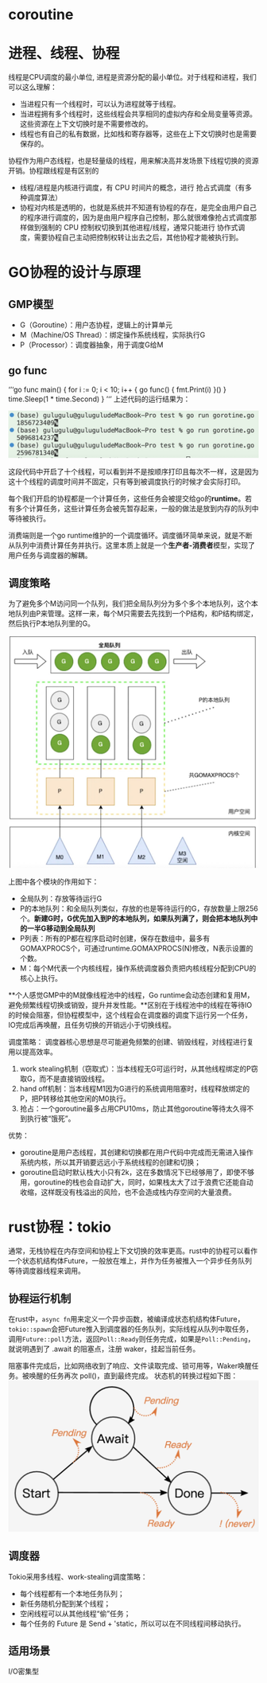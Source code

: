 # coroutine

# 进程、线程、协程
线程是CPU调度的最小单位, 进程是资源分配的最小单位。对于线程和进程，我们可以这么理解：

* 当进程只有一个线程时，可以认为进程就等于线程。
* 当进程拥有多个线程时，这些线程会共享相同的虚拟内存和全局变量等资源。这些资源在上下文切换时是不需要修改的。
* 线程也有自己的私有数据，比如栈和寄存器等，这些在上下文切换时也是需要保存的。

协程作为用户态线程，也是轻量级的线程，用来解决高并发场景下线程切换的资源开销。协程跟线程是有区别的

* 线程/进程是内核进行调度，有 CPU 时间片的概念，进行 抢占式调度（有多种调度算法）
* 协程对内核是透明的，也就是系统并不知道有协程的存在，是完全由用户自己的程序进行调度的，因为是由用户程序自己控制，那么就很难像抢占式调度那样做到强制的 CPU 控制权切换到其他进程/线程，通常只能进行 协作式调度，需要协程自己主动把控制权转让出去之后，其他协程才能被执行到。


# GO协程的设计与原理

## GMP模型

* G（Goroutine）：用户态协程，逻辑上的计算单元
* M（Machine/OS Thread）：绑定操作系统线程，实际执行G
* P（Processor）：调度器抽象，用于调度G给M

## go func
‘’‘go
func main() {
    for i := 0; i < 10; i++ {
        go func() {
            fmt.Print(i)
        }()
    }
    time.Sleep(1 * time.Second)
}
’‘’
上述代码的运行结果为：

![](./pics/goroutine.jpg)

这段代码中开启了十个线程，可以看到并不是按顺序打印且每次不一样，这是因为这十个线程的调度时间并不固定，只有等到被调度执行的时候才会实际打印。

每个我们开启的协程都是一个计算任务，这些任务会被提交给go的**runtime**。若有多个计算任务，这些计算任务会被先暂存起来，一般的做法是放到内存的队列中等待被执行。

消费端则是一个go runtime维护的一个调度循环。调度循环简单来说，就是不断从队列中消费计算任务并执行。这里本质上就是一个**生产者-消费者**模型，实现了用户任务与调度器的解耦。

## 调度策略

为了避免多个M访问同一个队列，我们把全局队列分为多个多个本地队列，这个本地队列由P来管理。这样一来，每个M只需要去先找到一个P结构，和P结构绑定，然后执行P本地队列里的G。

![](./pics/gmp.jpg)

上图中各个模块的作用如下：

* 全局队列：存放等待运行G
* P的本地队列：和全局队列类似，存放的也是等待运行的G，存放数量上限256个。**新建G时，G优先加入到P的本地队列，如果队列满了，则会把本地队列中的一半G移动到全局队列**
* P列表：所有的P都在程序启动时创建，保存在数组中，最多有GOMAXPROCS个，可通过runtime.GOMAXPROCS(N)修改，N表示设置的个数。
* M：每个M代表一个内核线程，操作系统调度器负责把内核线程分配到CPU的核心上执行。

**个人感觉GMP中的M就像线程池中的线程，Go runtime会动态创建和复用M，避免频繁线程切换或销毁，提升并发性能。**区别在于线程池中的线程在等待IO的时候会阻塞，但协程模型中，这个线程会在调度器的调度下运行另一个任务，IO完成后再唤醒，且任务切换的开销远小于切换线程。

调度策略： 调度器核心思想是尽可能避免频繁的创建、销毁线程，对线程进行复用以提高效率。
1. work stealing机制（窃取式）：当本线程无G可运行时，从其他线程绑定的P窃取G，而不是直接销毁线程。
2. hand off机制：当本线程M1因为G进行的系统调用阻塞时，线程释放绑定的P，把P转移给其他空闲的M0执行。
3. 抢占：一个goroutine最多占用CPU10ms，防止其他goroutine等待太久得不到执行被“饿死”。

优势： 

* goroutine是用户态线程，其创建和切换都在用户代码中完成而无需进入操作系统内核，所以其开销要远远小于系统线程的创建和切换；
* goroutine启动时默认栈大小只有2k，这在多数情况下已经够用了，即使不够用，goroutine的栈也会自动扩大，同时，如果栈太大了过于浪费它还能自动收缩，这样既没有栈溢出的风险，也不会造成栈内存空间的大量浪费。

# rust协程：tokio
通常，无栈协程在内存空间和协程上下文切换的效率更高。rust中的协程可以看作一个状态机结构体Future，一般放在堆上，并作为任务被推入一个异步任务队列等待调度器线程来调用。

## 协程运行机制
在rust中，`async fn`用来定义一个异步函数，被编译成状态机结构体Future，`tokio::spawn`会把Future推入到调度器的任务队列，实际线程从队列中取任务，调用`Future::poll`方法，返回`Poll::Ready`则任务完成，如果是`Poll::Pending`，就说明遇到了 .await 的阻塞点，注册 waker，挂起当前任务。

阻塞事件完成后，比如网络收到了响应、文件读取完成、锁可用等，Waker唤醒任务。被唤醒的任务再次 poll()，直到最终完成。
状态机的转换过程如下图：
![](./pics/future.jpg)

## 调度器
Tokio采用多线程、work-stealing调度策略：
* 每个线程都有一个本地任务队列；
* 新任务随机分配到某个线程；
* 空闲线程可以从其他线程“偷”任务；
* 每个任务的 Future 是 Send + 'static，所以可以在不同线程间移动执行。

## 适用场景
I/O密集型


